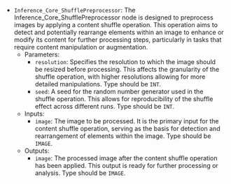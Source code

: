- `Inference_Core_ShufflePreprocessor`: The Inference_Core_ShufflePreprocessor node is designed to preprocess images by applying a content shuffle operation. This operation aims to detect and potentially rearrange elements within an image to enhance or modify its content for further processing steps, particularly in tasks that require content manipulation or augmentation.
    - Parameters:
        - `resolution`: Specifies the resolution to which the image should be resized before processing. This affects the granularity of the shuffle operation, with higher resolutions allowing for more detailed manipulations. Type should be `INT`.
        - `seed`: A seed for the random number generator used in the shuffle operation. This allows for reproducibility of the shuffle effect across different runs. Type should be `INT`.
    - Inputs:
        - `image`: The image to be processed. It is the primary input for the content shuffle operation, serving as the basis for detection and rearrangement of elements within the image. Type should be `IMAGE`.
    - Outputs:
        - `image`: The processed image after the content shuffle operation has been applied. This output is ready for further processing or analysis. Type should be `IMAGE`.
